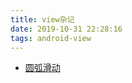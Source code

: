 ```yaml
---
title: view杂记
date: 2019-10-31 22:28:16
tags: android-view
---
```


- [圆弧滑动](https://github.com/wuyr/ArcSlidingHelper)

<!-- more -->